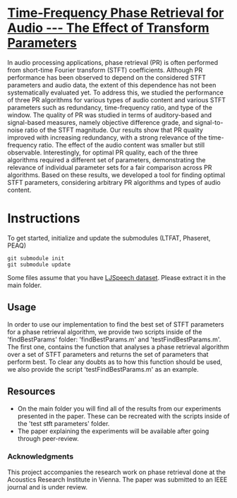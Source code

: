 # [Time-Frequency Phase Retrieval for Audio --- The Effect of Transform Parameters]()


In audio processing applications, phase retrieval (PR) is often performed from short-time Fourier transform (STFT) coefficients. Although PR performance has been observed to depend on the considered STFT parameters and audio data, the extent of this dependence has not been systematically evaluated yet. To address this, we studied the performance of three PR algorithms for various types of audio content and various STFT parameters such as redundancy, time-frequency ratio, and type of the window. The quality of PR was studied in terms of auditory-based and signal-based measures, namely objective difference grade, and signal-to-noise ratio of the STFT magnitude. Our results show that PR quality improved with increasing redundancy, with a strong relevance of the time-frequency ratio. The effect of the audio content was smaller but still observable. Interestingly, for optimal PR quality, each of the three algorithms required a different set of parameters, demonstrating the relevance of individual parameter sets for a fair comparison across PR algorithms. Based on these results, we developed a tool for finding optimal STFT parameters, considering arbitrary PR algorithms and types of audio content.  

# Instructions
To get started, initialize and update the submodules (LTFAT, Phaseret, PEAQ)
```
git submodule init
git submodule update
```

Some files assume that you have [LJSpeech dataset](https://keithito.com/LJ-Speech-Dataset/). Please extract it in the main folder.

## Usage

In order to use our implementation to find the best set of STFT parameters for a phase retrieval algorithm, we provide two scripts inside of the  'findBestParams' folder: 'findBestParams.m' and 'testFindBestParams.m'. The first one, contains the function that analyses a phase retrieval algorithm over a set of STFT parameters and returns the set of parameters that perform best. To clear any doubts as to how this function should be used, we also provide the script 'testFindBestParams.m' as an example.


## Resources

- On the main folder you will find all of the results from our experiments presented in the paper. These can be recreated with the scripts inside of the 'test stft parameters' folder.
- The paper explaining the experiments will be available after going through peer-review.


### Acknowledgments

This project accompanies the research work on phase retrieval done at the Acoustics Research Institute in Vienna. The paper was submitted to an IEEE journal and is under review.


